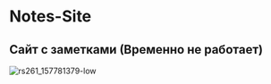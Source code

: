 # Notes-Site

## Сайт с заметками (Временно не работает)

![rs261_157781379-low](https://user-images.githubusercontent.com/56477695/147698309-2cf6e53c-6a12-4e01-832f-aace4a423f78.jpg)
